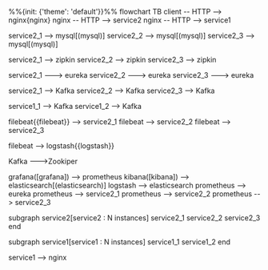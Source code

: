 %%{init: {'theme': 'default'}}%%
flowchart TB
client -- HTTP --> nginx{nginx}
nginx -- HTTP --> service2
nginx -- HTTP --> service1

service2_1 --> mysql[(mysql)]
service2_2 --> mysql[(mysql)]
service2_3 --> mysql[(mysql)]

service2_1 --> zipkin
service2_2 --> zipkin
service2_3 --> zipkin

service2_1 ---> eureka
service2_2 ---> eureka
service2_3 ---> eureka

service2_1 --> Kafka
service2_2 --> Kafka
service2_3 --> Kafka

service1_1 --> Kafka
service1_2 --> Kafka


filebeat{{filebeat}} --> service2_1
filebeat --> service2_2
filebeat --> service2_3

filebeat --> logstash{{logstash}}

Kafka --->Zookiper

grafana([grafana]) --> prometheus
kibana([kibana]) --> elasticsearch[(elasticsearch)]
logstash --> elasticsearch
prometheus --> eureka
prometheus --> service2_1
prometheus --> service2_2
prometheus --> service2_3

subgraph service2[service2 : N instances]
service2_1
service2_2
service2_3
end

subgraph service1[service1 : N instances]
service1_1
service1_2
end

service1 --> nginx
  
